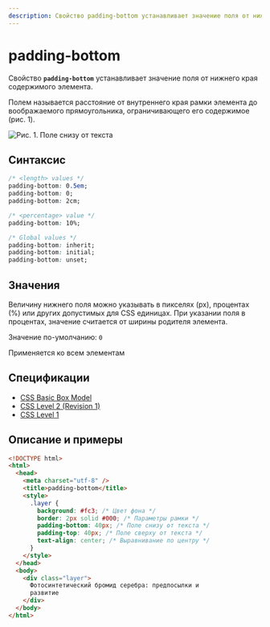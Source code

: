 ```yaml
---
description: Свойство padding-bottom устанавливает значение поля от нижнего края содержимого элемента
---
```


# padding-bottom

Свойство **`padding-bottom`** устанавливает значение поля от нижнего края содержимого элемента.

Полем называется расстояние от внутреннего края рамки элемента до воображаемого прямоугольника, ограничивающего его содержимое (рис. 1).

![Рис. 1. Поле снизу от текста](css_padding-bottom_1.png)

## Синтаксис

```css
/* <length> values */
padding-bottom: 0.5em;
padding-bottom: 0;
padding-bottom: 2cm;

/* <percentage> value */
padding-bottom: 10%;

/* Global values */
padding-bottom: inherit;
padding-bottom: initial;
padding-bottom: unset;
```

## Значения

Величину нижнего поля можно указывать в пикселях (px), процентах (%) или других допустимых для CSS единицах. При указании поля в процентах, значение считается от ширины родителя элемента.

Значение по-умолчанию: `0`

Применяется ко всем элементам

## Спецификации

- [CSS Basic Box Model](http://dev.w3.org/csswg/css3-box/#the-padding)
- [CSS Level 2 (Revision 1)](http://www.w3.org/TR/CSS2/box.html#padding-properties)
- [CSS Level 1](http://www.w3.org/TR/CSS1/#padding-bottom)

## Описание и примеры

```html
<!DOCTYPE html>
<html>
  <head>
    <meta charset="utf-8" />
    <title>padding-bottom</title>
    <style>
      .layer {
        background: #fc3; /* Цвет фона */
        border: 2px solid #000; /* Параметры рамки */
        padding-bottom: 40px; /* Поле снизу от текста */
        padding-top: 40px; /* Поле сверху от текста */
        text-align: center; /* Выравнивание по центру */
      }
    </style>
  </head>
  <body>
    <div class="layer">
      Фотосинтетический бромид серебра: предпосылки и
      развитие
    </div>
  </body>
</html>
```
